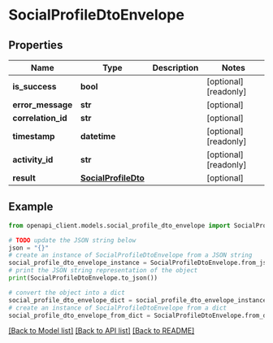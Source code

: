 # SocialProfileDtoEnvelope


## Properties

Name | Type | Description | Notes
------------ | ------------- | ------------- | -------------
**is_success** | **bool** |  | [optional] [readonly] 
**error_message** | **str** |  | [optional] 
**correlation_id** | **str** |  | [optional] 
**timestamp** | **datetime** |  | [optional] [readonly] 
**activity_id** | **str** |  | [optional] [readonly] 
**result** | [**SocialProfileDto**](SocialProfileDto.md) |  | [optional] 

## Example

```python
from openapi_client.models.social_profile_dto_envelope import SocialProfileDtoEnvelope

# TODO update the JSON string below
json = "{}"
# create an instance of SocialProfileDtoEnvelope from a JSON string
social_profile_dto_envelope_instance = SocialProfileDtoEnvelope.from_json(json)
# print the JSON string representation of the object
print(SocialProfileDtoEnvelope.to_json())

# convert the object into a dict
social_profile_dto_envelope_dict = social_profile_dto_envelope_instance.to_dict()
# create an instance of SocialProfileDtoEnvelope from a dict
social_profile_dto_envelope_from_dict = SocialProfileDtoEnvelope.from_dict(social_profile_dto_envelope_dict)
```
[[Back to Model list]](../README.md#documentation-for-models) [[Back to API list]](../README.md#documentation-for-api-endpoints) [[Back to README]](../README.md)


